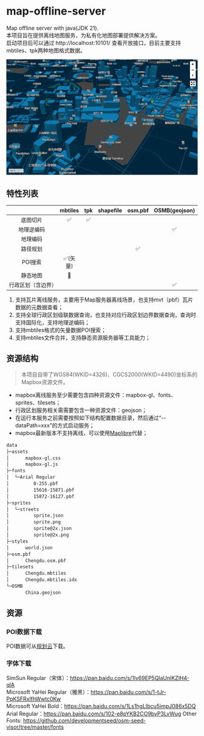 # map-offline-server

Map offline server with java(JDK 21).  
本项目旨在提供离线地图服务，为私有化地图部署提供解决方案。  
启动项目后可以通过 http://localhost:10101/ 查看开放接口，目前主要支持mbtiles、tpk两种地图格式数据。

![Mapbox Offline Demo](assets/chengdu.png)

## 特性列表

|           |        mbtiles         |        tpk         | shapefile |      osm.pbf       |   OSMB(geojson)    |
|:---------:|:----------------------:|:------------------:|:---------:|:------------------:|:------------------:|
|   底图切片    |   :white_check_mark:   | :white_check_mark: |           |                    |                    |
|   地理逆编码   |                        |                    |           |                    | :white_check_mark: |
|   地理编码    |                        |                    |           |                    |                    |
|   路径规划    |                        |                    |           | :white_check_mark: |                    |
|   POI搜索   | :white_check_mark:(矢量) |                    |           |                    |                    |
|   静态地图    |       :running:        |                    |           |                    |                    |
| 行政区划（含边界） |                        |                    |           |                    | :white_check_mark: |

1. 支持瓦片离线服务，主要用于Map服务器离线场景，也支持mvt（pbf）瓦片数据的元数据查看；
2. 支持全球行政区划级联数据查询，也支持对应行政区划边界数据查询，查询时支持国际化，支持地理逆编码；
3. 支持mbtiles格式的矢量数据POI搜索；
4. 支持mbtiles文件合并，支持静态资源服务器等工具能力；

## 资源结构

> 本项目自带了WGS84(WKID=4326)、CGCS2000(WKID=4490)坐标系的Mapbox资源文件。

- mapbox离线服务至少需要包含四种资源文件：mapbox-gl、fonts、sprites、tilesets；
- 行政区划服务相关需需要包含一种资源文件：geojson；
- 在运行本服务之前需要按照如下结构配置数据目录，然后通过“--dataPath=xxx”的方式启动服务；
- mapbox最新版本不支持离线，可以使用[Maplibre](https://maplibre.org/)代替；

```bash
data
├─assets
│      mapbox-gl.css
│      mapbox-gl.js
├─fonts
│  └─Arial Regular
│         0-255.pbf
│         15616-15871.pbf
│         15872-16127.pbf
├─sprites
│  └─streets
│         sprite.json
│         sprite.png
│         sprite@2x.json
│         sprite@2x.png
├─styles
│      world.json
├─osm.pbf
│      Chengdu.osm.pbf
├─tilesets
│      Chengdu.mbtiles
│      Chengdu.mbtiles.idx
└─OSMB
       China.geojson
```

## 资源

### POI数据下载

POI数据可从[规划云](http://guihuayun.com/poi/)下载。

### 字体下载

SimSun Regular（宋体）：https://pan.baidu.com/s/1lv69EP5QlaUnlKZlH4-qlA  
Microsoft YaHei Regular（雅黑）：https://pan.baidu.com/s/1-tJr-PpKSFRxlfhWwtc0Kw  
Microsoft YaHei Bold：https://pan.baidu.com/s/1Ls1hgLIbcu5impJ086x5DQ  
Arial Regular：https://pan.baidu.com/s/102-e8pYKB2CO9bvP3LvWug
Other Fonts: https://github.com/developmentseed/osm-seed-visor/tree/master/fonts